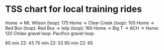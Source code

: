 # TSS chart for local training rides


Home -> Mt. Wilson (loop): 175
Home -> Clear Creek (loop): 105
Home -> Red Box (loop):
Red Box -> Islip (loop): 160
Home -> Big T -> ACH -> Home: 120
Chilao gravel loop:
Pacifico gravel loop: 


60 min Z2: 43
75 min Z2: 53
90 min Z2: 65
